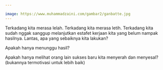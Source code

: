 ```yaml
---

image: https://www.muhammadzaini.com/gambar2/ganbatte.jpg
---
```


Terkadang kita merasa lelah. Terkadang kita merasa letih. Terkadang kita sudah nggak sanggup melanjutkan estafet kerjaan kita yang belum nampak hasilnya. Lantas, apa yang sebaiknya kita lakukan?

Apakah hanya menunggu hasil?

Apakah hanya melihat orang lain sukses baru kita menyerah dan menyesal? (bukannya termotivasi untuk lebih baik) 